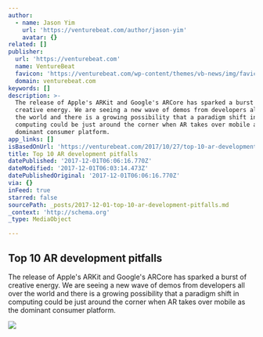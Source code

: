 ```yaml
---
author:
  - name: Jason Yim
    url: 'https://venturebeat.com/author/jason-yim'
    avatar: {}
related: []
publisher:
  url: 'https://venturebeat.com'
  name: VentureBeat
  favicon: 'https://venturebeat.com/wp-content/themes/vb-news/img/favicon.ico'
  domain: venturebeat.com
keywords: []
description: >-
  The release of Apple's ARKit and Google's ARCore has sparked a burst of
  creative energy. We are seeing a new wave of demos from developers all over
  the world and there is a growing possibility that a paradigm shift in
  computing could be just around the corner when AR takes over mobile as the
  dominant consumer platform.
app_links: []
isBasedOnUrl: 'https://venturebeat.com/2017/10/27/top-10-ar-development-pitfalls/'
title: Top 10 AR development pitfalls
datePublished: '2017-12-01T06:06:16.770Z'
dateModified: '2017-12-01T06:03:14.473Z'
datePublishedOriginal: '2017-12-01T06:06:16.770Z'
via: {}
inFeed: true
starred: false
sourcePath: _posts/2017-12-01-top-10-ar-development-pitfalls.md
_context: 'http://schema.org'
_type: MediaObject

---
```

<article style=""><h1>Top 10 AR development pitfalls</h1><p>The release of Apple's ARKit and Google's ARCore has sparked a burst of creative energy. We are seeing a new wave of demos from developers all over the world and there is a growing possibility that a paradigm shift in computing could be just around the corner when AR takes over mobile as the dominant consumer platform.</p><img src="https://venturebeat.com/wp-content/uploads/2017/10/unnamed.png?fit=780%2C439&amp;strip=all" /></article>